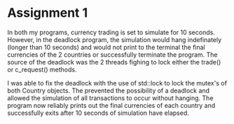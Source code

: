 # Assignment 1

In both my programs, currency trading is set to simulate for 10 seconds. However, in the deadlock program, the simulation would hang indefinately (longer than 10 seconds) and would not print to the terminal the final currencies of the 2 countries or successfully terminate the program. The source of the deadlock was the 2 threads fighing to lock either the trade() or c_request() methods.

I was able to fix the deadlock with the use of std::lock to lock the mutex's of both Country objects. The prevented the possibility of a deadlock and allowed the simulation of all transactions to occur without hanging. The program now reliably prints out the final currencies of each country and successfully exits after 10 seconds of simulation have elapsed.